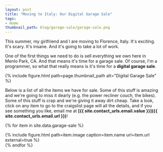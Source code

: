 ```yaml
---
layout: post
title: "Moving to Italy: Our Digital Garage Sale"
tags:
- Home
thumbnail_path: blog/garage-sale/garage-sale.png
---  
```


This summer, my girlfriend and I are moving to Florence, Italy. It's exciting.
It's scary. It's insane. And it's going to take a lot of work.

One of the first things we need to do is sell everything we own here in Menlo
Park, CA. And that means it's time for a garage sale. Of course, I'm a 
programmer, so what that really means is it's time for a **digital garage 
sale**.

{% include figure.html path=page.thumbnail_path alt="Digital Garage Sale" %}

Below is a list of all the items we have for sale. Some of this stuff is 
amazing and we're going to miss it dearly (e.g. the power recliner couch, the 
bikes). Some of this stuff is crap and we're giving it away dirt cheap. Take a 
look, click on any item to go to the craigslist page will all the details, and 
if you see something you like, email me at 
**[{{ site.contact_urls.email.value }}]({{ site.contact_urls.email.url }})**!

{% for item in site.data.garage-sale %}
  <div class="mt2 mb2">
    {% include figure.html path=item.image caption=item.name url=item.url external=true %}
  </div>
{% endfor %}
